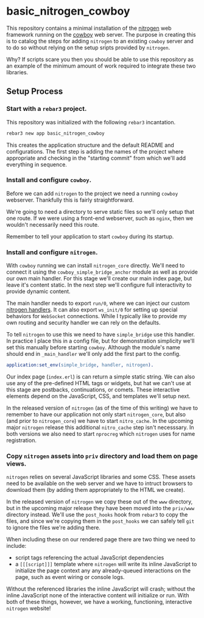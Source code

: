 basic_nitrogen_cowboy
=====

This repository contains a minimal installation of the [nitrogen] web framework running on the [cowboy] web server.
The purpose in creating this is to catalog the steps for adding `nitrogen` to an existing `cowboy` server and to do so without relying on the setup sripts provided by `nitrogen`.

Why? If scripts scare you then you should be able to use this repository as an example of the minimum amount of work required to integrate these two libraries.


## Setup Process

### Start with a `rebar3` project.

This repository was initialized with the following `rebar3` incantation.

```bash
rebar3 new app basic_nitrogen_cowboy
```

This creates the application structure and the default README and configurations. The first step is adding the names of the project where appropriate and checking in the "starting commit" from which we'll add everything in sequence.

### Install and configure `cowboy`.

Before we can add `nitrogen` to the project we need a running `cowboy` webserver.
Thankfully this is fairly straightforward.

We're going to need a directory to serve static files so we'll only setup that one route.
If we were using a front-end webserver, such as `nginx`, then we wouldn't necessarily need this route.

Remember to tell your application to start `cowboy` during its startup.

### Install and configure `nitrogen`.

With `cowboy` running we can install `nitrogen_core` directly. 
We'll need to connect it using the `cowboy_simple_bridge_anchor` module as well as provide our own main handler.
For this stage we'll create our main index page, but leave it's content static.
In the next step we'll configure full interactivity to provide dynamic content.

The main handler needs to export `run/0`, where we can inject our custom [nitrogen handlers].
It can also export `ws_init/0` for setting up special behaviors for `WebSocket` connections.
While I typically like to provide my own routing and security handler we can rely on the defaults.

To tell `nitrogen` to use this we need to have `simple_bridge` use this handler.
In practice I place this in a config file, but for demonstration simplicity we'll set this manually before starting `cowboy`.
Although the module's name should end in `_main_handler` we'll only add the first part to the config.

```erlang
application:set_env(simple_bridge, handler, nitrogen).
```

Our index page (`index.erl`) is can return a simple static string.
We can also use any of the pre-defined HTML tags or widgets, but hat we can't use at this stage are postbacks, continuations, or comets.
These interactive elements depend on the JavaScript, CSS, and templates we'll setup next.

In the released version of `nitrogen` (as of the time of this writing) we have to remember to have our application not only start `nitrogen_core`, but also (and prior to `nitrogen_core`) we have to start `nitro_cache`.
In the upcoming major `nitrogen` release this additional `nitro_cache` step isn't necesssary.
In both versions we also need to start `nprocreg` which `nitrogen` uses for name registration.

### Copy `nitrogen` assets into `priv` directory and load them on page views.

`nitrogen` relies on several JavaScript libraries and some CSS.
These assets need to be available on the web server and we have to intruct browsers to download them (by adding them appropriately to the HTML we create).

In the released version of `nitrogen` we copy these out of the `www` directory, but in the upcoming major release they have been moved into the `priv/www` directory instead.
We'll use the `post_hooks` hook from `rebar3` to copy the files, and since we're copying them in the `post_hooks` we can safely tell `git` to ignore the files we're adding there.

When including these on our rendered page there are two thing we need to include:
 - script tags referencing the actual JavaScript dependencies
 - a `[[[script]]]` template where `nitrogen` will write its inline JavaScript to initialize the page context any any already-queued interactions on the page, such as event wiring or console logs.

Without the referenced libraries the inline JavaScript will crash; without the inline JavaScript none of the interactive content will initialize or run.
With both of these things, however, we have a working, functioning, interactive `nitrogen` website!

[nitrogen]: https://github.com/nitrogen/nitrogen_core
[cowboy]: https://github.com/ninenines/cowboy/
[nitrogen handlers]: https://nitrogenproject.com/doc/handlers#the-handlers
